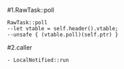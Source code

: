 #1.RawTask::poll

```
RawTask::poll
--let vtable = self.header().vtable;
--unsafe { (vtable.poll)(self.ptr) }
```

#2.caller

```
- LocalNotified::run

```